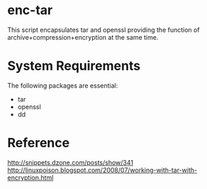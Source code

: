 enc-tar
====
This script encapsulates tar and openssl providing the function of archive+compression+encryption at the same time. 

System Requirements
====
The following packages are essential:
   * tar
   * openssl
   * dd

Reference
====
http://snippets.dzone.com/posts/show/341
http://linuxpoison.blogspot.com/2008/07/working-with-tar-with-encryption.html
